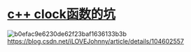# [c++ clock函数的坑](https://github.com/wjwever/gitblog/issues/34)

![b0efac9e6230de62f23baf1636133b3b](https://github.com/wjwever/gitblog/assets/50772316/3302a969-832b-4877-bddf-206eadebe681)
https://blog.csdn.net/iLOVEJohnny/article/details/104602557